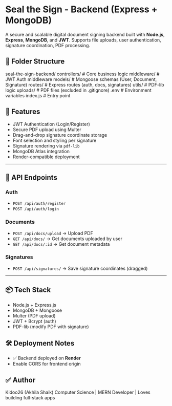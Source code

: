 # Seal the Sign - Backend (Express + MongoDB)

A secure and scalable digital document signing backend built with **Node.js**, **Express**, **MongoDB**, and **JWT**. Supports file uploads, user authentication, signature coordination, PDF processing.

## 📁 Folder Structure

seal-the-sign-backend/
 controllers/            # Core business logic
 middleware/             # JWT Auth middleware
 models/                 # Mongoose schemas (User, Document, Signature)
 routes/                 # Express routes (auth, docs, signatures)
 utils/                  # PDF-lib logic
 uploads/                # PDF files (excluded in .gitignore)
 .env                    # Environment variables
 index.js               # Entry point

## 🚀 Features

- JWT Authentication (Login/Register)
- Secure PDF upload using Multer
- Drag-and-drop signature coordinate storage
- Font selection and styling per signature
- Signature rendering via `pdf-lib`
- MongoDB Atlas integration
- Render-compatible deployment

---

## 🧪 API Endpoints

### Auth

- `POST /api/auth/register`
- `POST /api/auth/login`

### Documents

- `POST /api/docs/upload` → Upload PDF
- `GET /api/docs/` → Get documents uploaded by user
- `GET /api/docs/:id` → Get document metadata

### Signatures

- `POST /api/signatures/` → Save signature coordinates (dragged)

---

## 📦 Tech Stack

- Node.js + Express.js
- MongoDB + Mongoose
- Multer (PDF upload)
- JWT + Bcrypt (auth)
- PDF-lib (modify PDF with signature)

## 🛠 Deployment Notes

- ✅ Backend deployed on **Render**
- Enable CORS for frontend origin

## ✅ Author

Kidoo26 (Akhila Shaik)
Computer Science | MERN Developer | Loves building full-stack apps
